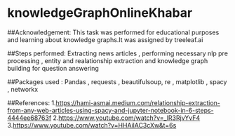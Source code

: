 # knowledgeGraphOnlineKhabar
	
##Acknowledgement:
	This task was performed for educational purposes and learning about knowledge graphs.It was assigned by treeleaf.ai
	
##Steps performed: 
	Extracting news articles , performing necessary nlp pre processing , entity and realationship extraction and knowledge graph building for question answering
	
##Packages used : 
	Pandas , requests , beautifulsoup, re , matplotlib , spacy , networkx

##References:
	1.https://hami-asmai.medium.com/relationship-extraction-from-any-web-articles-using-spacy-and-jupyter-notebook-in-6-steps-4444ee68763f
	2.https://www.youtube.com/watch?v=_lR3RjvYvF4
	3.https://www.youtube.com/watch?v=HHAilAC3cXw&t=6s
